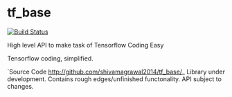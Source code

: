 # tf_base
[![Build Status](https://travis-ci.com/Shivamagrawal2014/tf_base.svg?branch=master)](https://travis-ci.com/Shivamagrawal2014/tf_base)

High level API to make task of Tensorflow Coding Easy   

Tensorflow coding, simplified.

`Source Code <http://github.com/shivamagrawal2014/tf_base/>_
Library under development. Contains rough edges/unfinished functonality. API subject to changes.

